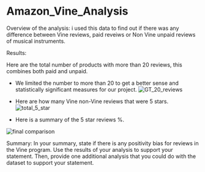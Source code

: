 # Amazon_Vine_Analysis

Overview of the analysis: i used this data to find out if there was any difference between Vine reviews, paid reveiws or Non Vine unpaid reviews of musical instruments.

Results: 

Here are the total number of products with more than 20 reviews, this combines both paid and unpaid.
* We limited the number to more than 20 to get a better sense and statistically significant measures for our project.
![GT_20_reviews](https://user-images.githubusercontent.com/91210001/149638692-f4552516-d9f7-4777-a2a6-21aae93574ca.PNG)

* Here are how many Vine non-Vine reviews that were 5 stars.
![total_5_star](https://user-images.githubusercontent.com/91210001/149638813-6ccbf1a8-9633-42b2-8899-77ee710a034f.PNG)

* Here is a summary of the 5 star reviews %.

![final comparison](https://user-images.githubusercontent.com/91210001/149638893-b7f26b3d-1862-40dd-be1e-8b149ab2d4ac.PNG)

Summary: In your summary, state if there is any positivity bias for reviews in the Vine program. Use the results of your analysis to support your statement. Then, provide one additional analysis that you could do with the dataset to support your statement.
